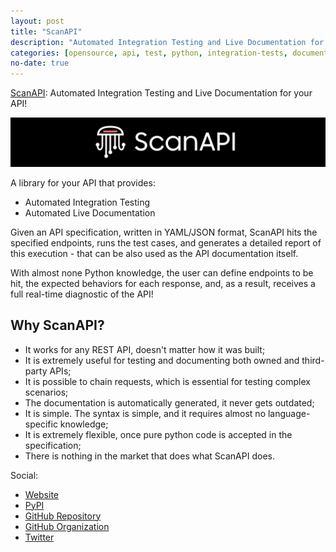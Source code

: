 ```yaml
---
layout: post
title: "ScanAPI"
description: "Automated Integration Testing and Live Documentation for your API"
categories: [opensource, api, test, python, integration-tests, documentation]
no-date: true
---
```


[ScanAPI](https://scanapi.dev): Automated Integration Testing and Live Documentation for your API!

![ScanAPI Header](/assets/images/scanapi-github-hero-dark.png)

A library for your API that provides:

- Automated Integration Testing
- Automated Live Documentation

Given an API specification, written in YAML/JSON format, ScanAPI hits the specified endpoints, runs the test cases, and generates a detailed report of this execution - that can be also used as the API documentation itself.

With almost none Python knowledge, the user can define endpoints to be hit, the expected behaviors for each response, and, as a result, receives a full real-time diagnostic of the API!

## Why ScanAPI?

- It works for any REST API, doesn't matter how it was built;
- It is extremely useful for testing and documenting both owned and third-party APIs;
- It is possible to chain requests, which is essential for testing complex scenarios;
- The documentation is automatically generated, it never gets outdated;
- It is simple. The syntax is simple, and it requires almost no language-specific knowledge;
- It is extremely flexible, once pure python code is accepted in the specification;
- There is nothing in the market that does what ScanAPI does.

Social:

- [Website](https://scanapi.dev)
- [PyPI](https://pypi.org/project/scanapi/)
- [GitHub Repository](https://github.com/scanapi/scanapi)
- [GitHub Organization](https://github.com/scanapi)
- [Twitter](https://twitter.com/scanapi_)

